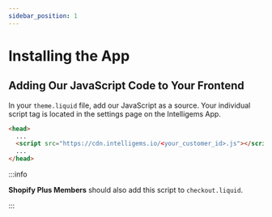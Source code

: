 ```yaml
---
sidebar_position: 1
---
```


# Installing the App

## Adding Our JavaScript Code to Your Frontend

In your `theme.liquid` file, add our JavaScript as a source. Your individual script tag is located in the settings page on
the Intelligems App.

```html title="theme.liquid"
<head>
  ...
  <script src="https://cdn.intelligems.io/<your_customer_id>.js"></script>
  ...
</head>
```

:::info
 
**Shopify Plus Members** should also add this script to `checkout.liquid`.

:::